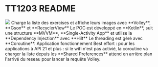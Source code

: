 # TT1203 README

<img src="https://i.imgur.com/a/qUzDYvg">
Charge la liste des exercises et affiche leurs images avec **Volley**, **Gson** et **RecyclerView**
Le POC est développé en **Kotlin**, suit une structure **MVVM**, **Single-Activity App** et utilise la **Dependency Injection** avec **Hilt**
Le threading est géré avec **Coroutine**.
Application fonctionnement Best effort : pour les applications à API 21 et plus : si le wifi n'est pas activié, la coroutine va charger la liste depuis les **Shared Preferences** attend en arrière plan l'arrivé du reseau pour lancer la requête Volley.